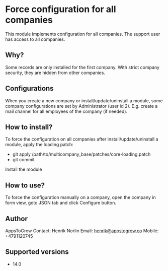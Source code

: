 # Force configuration for all companies

This module implements configuration for all companies.
The support user has access to all companies.

## Why?

Some records are only installed for the first company.
With strict company security, they are hidden from other companies.

## Configurations

When you create a new company or install/update/uninstall a module,
some company configurations are set by Administrator (user id 2).
E.g. create a mail channel for all employees of the company (if needed).

## How to install?

To force the configuration on all companies after install/update/uninstall a module, apply the loading patch:
- git apply /path/to/multicompany_base/patches/core-loading.patch
- git commit

Install the module

## How to use?

To force the configuration manually on a company, open the company in form view, goto JSON tab and click Configure button.

## Author

AppsToGrow
Contact: Henrik Norlin
Email: henrik@appstogrow.co
Mobile: +4791120745

## Supported versions

- 14.0
